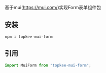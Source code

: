 基于mui(https://mui.com/)实现Form表单组件包
## 安装
```
npm i topkee-mui-form
```

## 引用
```js
import MuiForm from "topkee-mui-form";
```
